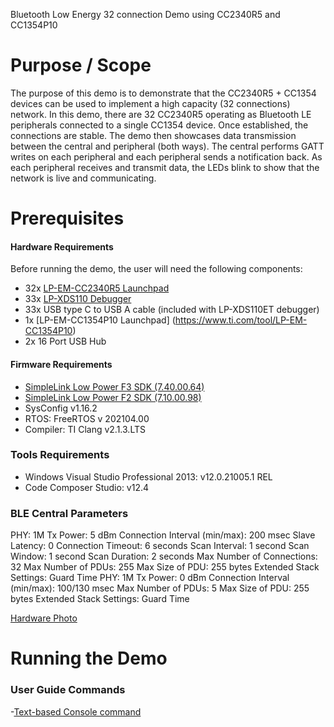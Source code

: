 Bluetooth Low Energy 32 connection Demo using CC2340R5 and CC1354P10

Purpose / Scope
===============

The purpose of this demo is to demonstrate that the CC2340R5 + CC1354 devices can be used to implement a high capacity (32 connections) network. In this demo, there are 32 CC2340R5 operating as Bluetooth LE peripherals connected to a single CC1354 device. Once established, the connections are stable. The demo then showcases data transmission between the central and peripheral (both ways). The central performs GATT writes on each peripheral and each peripheral sends a notification back. As each peripheral receives and transmit data, the LEDs blink to show that the network is live and communicating. 

Prerequisites
=============

#### Hardware Requirements

Before running the demo, the user will need the following components:

- 32x [LP-EM-CC2340R5 Launchpad](https://www.ti.com/tool/LP-EM-CC2340R5)
- 33x [LP-XDS110 Debugger](https://www.ti.com/tool/LP-XDS110ET)
- 33x USB type C to USB A cable (included with LP-XDS110ET debugger)
- 1x [LP-EM-CC1354P10 Launchpad] (https://www.ti.com/tool/LP-EM-CC1354P10)
- 2x 16 Port USB Hub

#### Firmware Requirements

- [SimpleLink Low Power F3 SDK (7.40.00.64)](https://www.ti.com/tool/download/SIMPLELINK-LOWPOWER-F3-SDK)
- [SimpleLink Low Power F2 SDK (7.10.00.98)](https://www.ti.com/tool/download/SIMPLELINK-LOWPOWER-F2-SDK)
- SysConfig v1.16.2
- RTOS: FreeRTOS v 202104.00
- Compiler: TI Clang v2.1.3.LTS

### Tools Requirements ###

- Windows Visual Studio Professional 2013: v12.0.21005.1 REL
- Code Composer Studio: v12.4

### BLE Central Parameters ###

PHY: 1M
Tx Power: 5 dBm
Connection Interval (min/max): 200 msec
Slave Latency: 0
Connection Timeout: 6 seconds
Scan Interval: 1 second
Scan Window: 1 second
Scan Duration: 2 seconds
Max Number of Connections: 32
Max Number of PDUs: 255
Max Size of PDU: 255 bytes
Extended Stack Settings: Guard Time
PHY: 1M
Tx Power: 0 dBm
Connection Interval (min/max): 100/130 msec
Max Number of PDUs: 5
Max Size of PDU: 255 bytes
Extended Stack Settings: Guard Time

[Hardware Photo](<Hardware Test Platform.png>)

Running the Demo
================



### User Guide Commands ###

-[Text-based Console command](<Text Commands.png>)


